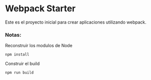 # Webpack Starter

Este es el proyecto inicial para crear aplicaciones utilizando webpack.

### Notas:
Reconstruir los modulos de Node
```
npm install
```


Construir el build
```
npm run build
```